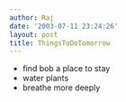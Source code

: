 ```yaml
---
author: Raj
date: '2003-07-11 23:24:26'
layout: post
title: ThingsToDoTomorrow
---
```


* find bob a place to stay
* water plants
* breathe more deeply
